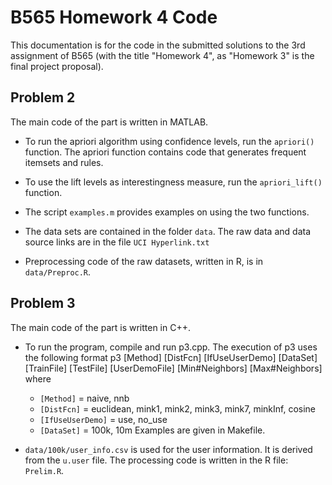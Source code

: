 # B565 Homework 4 Code

This documentation is for the code in the submitted solutions to the 3rd assignment of B565 (with the title "Homework 4", as "Homework 3" is the final project proposal).

## Problem 2

  The main code of the part is written in MATLAB.

  - To run the apriori algorithm using confidence levels, run the `apriori()` function.
    The apriori function contains code that generates frequent itemsets and rules.

  - To use the lift levels as interestingness measure, run the `apriori_lift()` function.

  - The script `examples.m` provides examples on using the two functions.

  - The data sets are contained in the folder `data`. The raw data and data source links
    are in the file `UCI Hyperlink.txt`

  - Preprocessing code of the raw datasets, written in R, is in `data/Preproc.R`.



## Problem 3

  The main code of the part is written in C++.

  - To run the program, compile and run p3.cpp. The execution of p3 uses the following
    format
        p3 [Method] [DistFcn] [IfUseUserDemo] [DataSet] [TrainFile] [TestFile]
           [UserDemoFile] [Min#Neighbors] [Max#Neighbors]
    where
      - `[Method]` = naive, nnb
      - `[DistFcn]` = euclidean, mink1, mink2, mink3, mink7, minkInf, cosine
      - `[IfUseUserDemo]` = use, no_use
      - `[DataSet]` = 100k, 10m
    Examples are given in Makefile.

  - `data/100k/user_info.csv` is used for the user information. It is derived from the
    `u.user` file. The processing code is written in the R file: `Prelim.R`.
